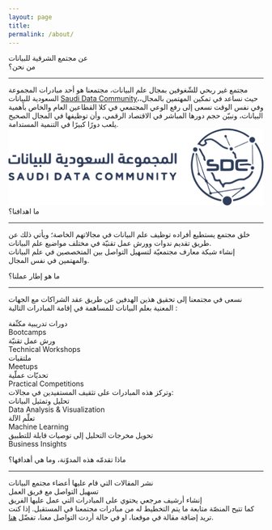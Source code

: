 ```yaml
---
layout: page
title:
permalink: /about/
---
```

<div class="about-title">عن مجتمع الشرقية للبيانات</div>

<div class="who-box">
<div class="about-heading">من نحن؟</div>
<hr class="about-hr">
<div class="about-text">
مجتمع غير ربحي للشّغوفين بمجال علم البيانات، مجتمعنا هو أحد مبادرات المجموعة السعودية للبيانات <a href="https://www.datacommunitysa.com/home/" target="_blank"> Saudi Data Community</a>،حيث نساعد في تمكين المهتمين بالمجال، وفي نفس الوقت نسعى إلى رفع الوعي المجتمعي في كلا القطاعين العام والخاص بأهمية البيانات، ونبيّن حجم دورها المباشر في الاقتصاد الرقمي، وأن توظيفها في المجال الصحيح يلعب دورًا كبيرًا في التنمية المستدامة.
</div>
<div class="about-img"><img src="/images/sdc.png" alt="sdc logo"/></div>
</div>

<div class="goals-box">
<div class="about-heading">ما اهدافنا؟</div>
<hr class="about-hr">
<p class="about-text">
خلق مجتمع يستطيع أفراده توظيف علم البيانات في مجالاتهم الخاصة؛ ويأتي ذلك عن طريق تقديم ندوات وورش عمل تقنيّة في مختلف مواضيع علم البيانات.
<br>
إنشاء شبكة معارف مجتمعيّة لتسهيل التواصل بين المتخصصين في علم البيانات والمهتمين في نفس المجال.
</p>
</div>

<div class="framework-box">
<div class="about-heading"> ما هو إطار عملنا؟ </div>
<hr class="about-hr">
<p class="about-text">
نسعى في مجتمعنا إلى تحقيق هذين الهدفين عن طريق عقد الشراكات مع الجهات المعنية بعلم البيانات للمساهمة في إقامة المبادرات التالية :
<div class="big-box">
<div class="box">دورات تدريبية مكثّفة <br>Bootcamps</div>
<div class="box">ورش عمل تقنيّة <br>Technical Workshops</div>
<div class="box">ملتقيات<br> Meetups</div>
<div class="box">تحديّات عملّية <br>Practical Competitions</div>
</div>
 وتركز هذه المبادرات على تثقيف المستفيدين في مجالات:
 <div class="big-box fields">
<div class="box">تحليل وتمثيل البيانات <br>Data Analysis & Visualization</div>
<div class="box">تعلّم الآلة <br>Machine Learning</div>
<div class="box">تحويل مخرجات التحليل إلى توصيات قابلة للتطبيق <br>Business Insights</div>
</div>
</p>
</div>

<div class="offer-box">
<div class="about-heading">ماذا تقدمّه هذه المدوّنة، وما هي أهدافها؟</div>
<hr class="about-hr">
<div class="about-text">
<div class="big-box">
<div class="box">نشر المقالات التي قام عليها أعضاء مجتمع البيانات</div>
<div class="box">تسهيل التواصل مع فريق العمل</div>
<div class="box">إنشاء أرشيف مرجعي يحتوي على المبادرات التي عمل عليها الفريق</div>
</div>
 كما تتيح المنصّة متابعة ما يتم التخطيط له من مبادرات مجتمعنا في المستقبل.
إذا كنت تريد إضافة مقالة في موقعنا، او
 في حالة أردت التواصل معنا، تفضّل <a href="{{ site.baseurl }}/contact/" target="_blank">هنا</a>.
</div>
</div>
